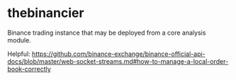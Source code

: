 # thebinancier
Binance trading instance that may be deployed from a core analysis module. 

Helpful:
https://github.com/binance-exchange/binance-official-api-docs/blob/master/web-socket-streams.md#how-to-manage-a-local-order-book-correctly
